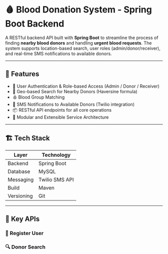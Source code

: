 # 🩸 Blood Donation System - Spring Boot Backend

A RESTful backend API built with **Spring Boot** to streamline the process of finding **nearby blood donors** and handling **urgent blood requests**. The system supports location-based search, user roles (admin/donor/receiver), and real-time SMS notifications to available donors.

---

## 🚀 Features

- 🔐 User Authentication & Role-based Access (Admin / Donor / Receiver)
- 📍 Geo-based Search for Nearby Donors (Haversine formula)
- 🩸 Blood Group Matching
- 📲 SMS Notifications to Available Donors (Twilio integration)
- 📦 RESTful API endpoints for all core operations
- 🧠 Modular and Extensible Service Architecture

---

## 🏗️ Tech Stack

| Layer      | Technology |
|-----------|------|
| Backend   | Spring Boot |
| Database  | MySQL|
| Messaging | Twilio SMS API |
| Build     | Maven  |
| Versioning| Git  |

---
<!--

## 🧱 Core Entities

- **User**
    - Name, Email, Phone
    - Role: `ADMIN`, `DONOR`, `RECEIVER`
    - Blood Group
    - Availability & Verification Flags
    - Location (Lat, Lon, City)

- **Location**
    - Address, City, Latitude, Longitude

- **BloodRequest**
    - Requested Blood Group
    - Requester (linked to User)
    - Request Time
    - Location

---
-->

## 📡 Key APIs

### 📝 Register User
### 🔍 Donor Search

